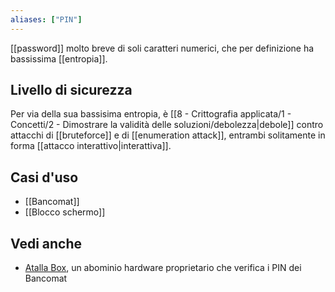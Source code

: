 ```yaml
---
aliases: ["PIN"]
---
```


[[password]] molto breve di soli caratteri numerici, che per definizione ha bassissima [[entropia]].

## Livello di sicurezza

Per via della sua bassisima entropia, è [[8 - Crittografia applicata/1 - Concetti/2 - Dimostrare la validità delle soluzioni/debolezza|debole]] contro attacchi di [[bruteforce]] e di [[enumeration attack]], entrambi solitamente in forma [[attacco interattivo|interattiva]].

## Casi d'uso

- [[Bancomat]]
- [[Blocco schermo]]

## Vedi anche

- [Atalla Box](https://utimaco.com/products/categories/hardware-security-modules-hsm/hsms-payment-use-cases/atalla-at1000), un abominio hardware proprietario che verifica i PIN dei Bancomat